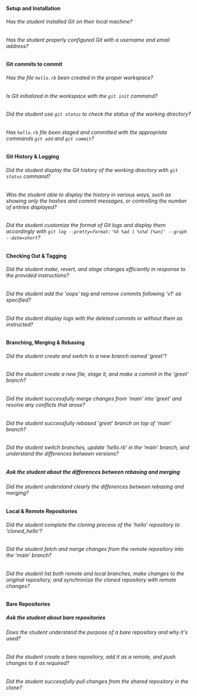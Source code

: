 #### Setup and Installation

###### Has the student installed Git on their local machine?

###### Has the student properly configured Git with a username and email address?

#### Git commits to commit

###### Has the file `hello.rb` been created in the proper workspace?

###### Is Git initialized in the workspace with the `git init` command?

###### Did the student use `git status` to check the status of the working directory?

###### Has `hello.rb` file been staged and committed with the appropriate commands `git add` and `git commit`?

#### Git History & Logging

###### Did the student display the Git history of the working directory with `git status` command?

###### Was the student able to display the history in various ways, such as showing only the hashes and commit messages, or controlling the number of entries displayed?

###### Did the student customize the format of Git logs and display them accordingly with `git log --pretty=format:'%h %ad | %s%d [%an]' --graph --date=short`?

#### Checking Out & Tagging

###### Did the student make, revert, and stage changes efficiently in response to the provided instructions?

###### Did the student add the 'oops' tag and remove commits following 'v1' as specified?

###### Did the student display logs with the deleted commits or without them as instructed?

#### Branching, Merging & Rebasing

###### Did the student create and switch to a new branch named 'greet'?

###### Did the student create a new file, stage it, and make a commit in the 'greet' branch?

###### Did the student successfully merge changes from 'main' into 'greet' and resolve any conflicts that arose?

###### Did the student successfully rebased 'greet' branch on top of 'main' branch?

###### Did the student switch branches, update 'hello.rb' in the 'main' branch, and understand the differences between versions?

##### Ask the student about the differences between rebasing and merging

###### Did the student understand clearly the differences between rebasing and merging?

#### Local & Remote Repositories

###### Did the student complete the cloning process of the 'hello' repository to 'cloned_hello'?

###### Did the student fetch and merge changes from the remote repository into the 'main' branch?

###### Did the student list both remote and local branches, make changes to the original repository, and synchronize the cloned repository with remote changes?

#### Bare Repositories

##### Ask the student about bare repositories

###### Does the student understand the purpose of a bare repository and why it's used?

###### Did the student create a bare repository, add it as a remote, and push changes to it as required?

###### Did the student successfully pull changes from the shared repository in the clone?
